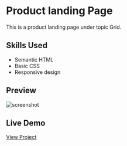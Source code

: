 # Product landing Page

This is a product landing page under topic Grid.

## Skills Used
- Semantic HTML
- Basic CSS
- Responsive design

## Preview
![screenshot]()

## Live Demo
[View Project]()
